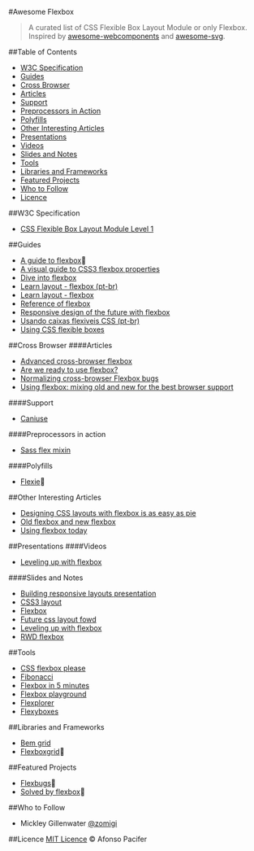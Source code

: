 #Awesome Flexbox

> A curated list of CSS Flexible Box Layout Module or only Flexbox. Inspired by [awesome-webcomponents](https://github.com/obetomuniz/awesome-webcomponents) and [awesome-svg](https://github.com/willianjusten/awesome-svg).

##Table of Contents
* [W3C Specification](#w3c-specification)
* [Guides](#guides)
* [Cross Browser](#cross-browser)
 * [Articles](#articles)
 * [Support](#support)
 * [Preprocessors in Action](#preprocessors-in-action)
 * [Polyfills](#polyfills)
* [Other Interesting Articles](#other-interesting-articles)
* [Presentations](#presentations)
 * [Videos](#videos)
 * [Slides and Notes](#slides-and-notes)
* [Tools](#tools)
* [Libraries and Frameworks](#libraries-and-frameworks)
* [Featured Projects](#featured-projects)
* [Who to Follow](#who-to-follow)
* [Licence](#licence)

##W3C Specification
* [CSS Flexible Box Layout Module Level 1](http://www.w3.org/TR/css3-flexbox/)

##Guides
* [A guide to flexbox](https://css-tricks.com/snippets/css/a-guide-to-flexbox/):metal:
* [A visual guide to CSS3 flexbox properties](https://scotch.io/tutorials/a-visual-guide-to-css3-flexbox-properties)
* [Dive into flexbox](http://bocoup.com/weblog/dive-into-flexbox/)
* [Learn layout - flexbox (pt-br)](http://pt-br.learnlayout.com/flexbox.html)
* [Learn layout - flexbox](http://learnlayout.com/flexbox.html)
* [Reference of flexbox](http://tympanus.net/codrops/css_reference/flexbox/)
* [Responsive design of the future with flexbox](http://blog.teamtreehouse.com/responsive-design-of-the-future-with-flexbox)
* [Usando caixas flexiveis CSS (pt-br)](https://developer.mozilla.org/pt-BR/docs/CSS/Usando_caixas_flexiveis_css)
* [Using CSS flexible boxes](https://developer.mozilla.org/en-US/docs/Web/Guide/CSS/Flexible_boxes)

##Cross Browser
####Articles
* [Advanced cross-browser flexbox](http://dev.opera.com/articles/view/advanced-cross-browser-flexbox/)
* [Are we ready to use flexbox?](http://www.sitepoint.com/are-we-ready-to-use-flexbox/)
* [Normalizing cross-browser Flexbox bugs](http://philipwalton.com/articles/normalizing-cross-browser-flexbox-bugs/)
* [Using flexbox: mixing old and new for the best browser support](https://css-tricks.com/using-flexbox/)

####Support
* [Caniuse](http://caniuse.com/flexbox)

####Preprocessors in action
* [Sass flex mixin](https://github.com/mastastealth/sass-flex-mixin)

####Polyfills
* [Flexie](https://github.com/doctyper/flexie):metal:

##Other Interesting Articles
* [Designing CSS layouts with flexbox is as easy as pie](http://www.smashingmagazine.com/2015/03/02/harnessing-flexbox-for-todays-web-apps/)
* [Old flexbox and new flexbox](https://css-tricks.com/old-flexbox-and-new-flexbox/)
* [Using flexbox today](https://chriswrightdesign.com/experiments/using-flexbox-today/)

##Presentations
####Videos
* [Leveling up with flexbox](https://vimeo.com/96406277)

####Slides and Notes
* [Building responsive layouts presentation](http://zomigi.com/blog/responsive-layouts-css-dev-conf/)
* [CSS3 layout](http://zomigi.com/blog/css3-layout/)
* [Flexbox](http://zomigi.com/blog/flexbox-presentation/)
* [Future css layout fowd](http://zomigi.com/blog/future-css-layout-fowd/)
* [Leveling up with flexbox](http://zomigi.com/blog/leveling-up-with-flexbox/)
* [RWD flexbox](http://zomigi.com/blog/rwd-flexbox/)

##Tools
* [CSS flexbox please](http://demo.agektmr.com/flexbox/)
* [Fibonacci](https://github.com/maxsteenbergen/Fibonacci)
* [Flexbox in 5 minutes](http://flexboxin5.com/)
* [Flexbox playground](http://flexiejs.com/playground/)
* [Flexplorer](http://bennettfeely.com/flexplorer/)
* [Flexyboxes](http://the-echoplex.net/flexyboxes/)

##Libraries and Frameworks
* [Bem grid](https://github.com/bem-incubator/bem-grid)
* [Flexboxgrid](https://github.com/kristoferjoseph/flexboxgrid):metal:

##Featured Projects
* [Flexbugs](https://github.com/philipwalton/flexbugs):metal:
* [Solved by flexbox](https://github.com/philipwalton/solved-by-flexbox):metal:

##Who to Follow
* Mickley Gillenwater [@zomigi](https://twitter.com/zomigi)

##Licence
[MIT Licence](licence.md) © Afonso Pacifer
